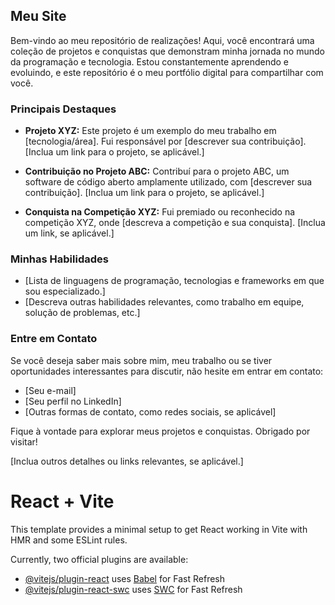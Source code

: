 ## Meu Site

Bem-vindo ao meu repositório de realizações! Aqui, você encontrará uma coleção de projetos e conquistas que demonstram minha jornada no mundo da programação e tecnologia. Estou constantemente aprendendo e evoluindo, e este repositório é o meu portfólio digital para compartilhar com você.

### Principais Destaques

- **Projeto XYZ:** Este projeto é um exemplo do meu trabalho em [tecnologia/área]. Fui responsável por [descrever sua contribuição]. [Inclua um link para o projeto, se aplicável.]

- **Contribuição no Projeto ABC:** Contribuí para o projeto ABC, um software de código aberto amplamente utilizado, com [descrever sua contribuição]. [Inclua um link para o projeto, se aplicável.]

- **Conquista na Competição XYZ:** Fui premiado ou reconhecido na competição XYZ, onde [descreva a competição e sua conquista]. [Inclua um link, se aplicável.]

### Minhas Habilidades

- [Lista de linguagens de programação, tecnologias e frameworks em que sou especializado.]
- [Descreva outras habilidades relevantes, como trabalho em equipe, solução de problemas, etc.]

### Entre em Contato

Se você deseja saber mais sobre mim, meu trabalho ou se tiver oportunidades interessantes para discutir, não hesite em entrar em contato:

- [Seu e-mail]
- [Seu perfil no LinkedIn]
- [Outras formas de contato, como redes sociais, se aplicável]

Fique à vontade para explorar meus projetos e conquistas. Obrigado por visitar!

[Inclua outros detalhes ou links relevantes, se aplicável.]


# React + Vite

This template provides a minimal setup to get React working in Vite with HMR and some ESLint rules.

Currently, two official plugins are available:

- [@vitejs/plugin-react](https://github.com/vitejs/vite-plugin-react/blob/main/packages/plugin-react/README.md) uses [Babel](https://babeljs.io/) for Fast Refresh
- [@vitejs/plugin-react-swc](https://github.com/vitejs/vite-plugin-react-swc) uses [SWC](https://swc.rs/) for Fast Refresh